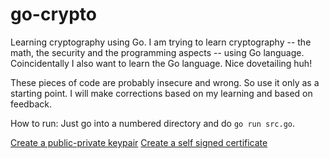 go-crypto
=========

Learning cryptography using Go. I am trying to learn cryptography -- the math,
the security and the programming aspects -- using Go language. Coincidentally
I also want to learn the Go language. Nice dovetailing huh!

These pieces of code are probably insecure and wrong. So use it only as a
starting point. I will make corrections based on my learning and based on
feedback.

How to run: Just go into a numbered directory and do `go run src.go`.

[Create a public-private keypair](1/README.md)
[Create a self signed certificate](2/README.md)

